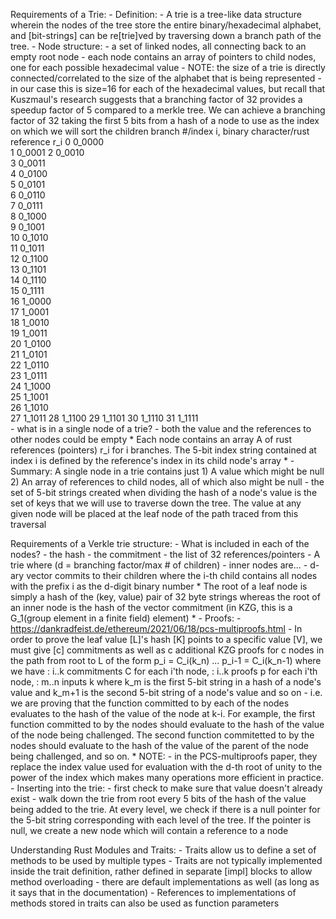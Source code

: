 Requirements of a Trie:
    - Definition:
        - A trie is a tree-like data structure wherein the nodes of the tree store the entire binary/hexadecimal alphabet, and [bit-strings] can be re[trie]ved by traversing down a branch path of the tree.
    - Node structure:
        - a set of linked nodes, all connecting back to an empty root node
            -  each node contains an array of pointers to child nodes, one for each possible hexadecimal value
        - NOTE: the size of a trie is directly connected/correlated to the size of the 
        alphabet that is being represented
            - in our case this is size=16 for each of the hexadecimal values, but recall that Kuszmaul's research suggests that a branching factor of 32 provides a speedup factor of 5 compared to a merkle tree. We can achieve a branching factor of 32 taking the first 5 bits from a hash of a node to use as the index
            on which we will sort the children
            branch #/index i, binary character/rust reference r_i
                    0  0_0000  
                    1  0_0001 
                    2  0_0010  
                    3  0_0011  
                    4  0_0100  
                    5  0_0101  
                    6  0_0110  
                    7  0_0111  
                    8  0_1000  
                    9  0_1001  
                    10 0_1010  
                    11 0_1011    
                    12 0_1100  
                    13 0_1101  
                    14 0_1110   
                    15 0_1111  
                    16 1_0000  
                    17 1_0001  
                    18 1_0010  
                    19 1_0011  
                    20 1_0100  
                    21 1_0101  
                    22 1_0110  
                    23 1_0111  
                    24 1_1000  
                    25 1_1001  
                    26 1_1010  
                    27 1_1011
                    28 1_1100
                    29 1_1101
                    30 1_1110
                    31 1_1111   
        - what is in a single node of a trie?
            - both the value and the references to other nodes could be empty
            * Each node contains an array A of rust references (pointers) r_i for i branches. The 5-bit index string contained at index i is defined by the reference's index in its child node's array *
            - Summary: A single node in a trie contains just
                1) A value which might be null
                2) An array of references to child nodes, all of which also might be null
        - the set of 5-bit strings created when dividing the hash of a node's value is the set of keys that we will use to traverse down the tree. The value at any given node will be placed at the leaf node of the path traced from this traversal

Requirements of a Verkle trie structure:
    - What is included in each of the nodes?
        - the hash
        - the commitment
        - the list of 32 references/pointers
    - A trie where (d = branching factor/max # of children)
        - inner nodes are...
            - d-ary vector commits to their children where the i-th child
            contains all nodes with the prefix i as the d-digit binary number
            * The root of a leaf node is simply a hash of the (key, value) pair of 32 byte
            strings whereas the root of an inner node is the hash of the vector commitment 
            (in KZG, this is a G_1(group element in a finite field) element) *
    - Proofs:
        - <https://dankradfeist.de/ethereum/2021/06/18/pcs-multiproofs.html>
        - In order to prove the leaf value [L]'s hash [K] points to a specific value [V], we must give [c] commitments as well as c additional KZG proofs for c nodes in the path from root to L of the form p_i = C_i(k_n) ... p_i-1 = C_i(k_n-1) where we have
            : i..k commitments C for each i'th node,
            : i..k proofs p for each i'th node,
            : m..n inputs k where k_m is the first 5-bit string in a hash of a node's value and k_m+1 is the second 5-bit string of a node's value and so on
        - i.e. 
        we are proving that the function committed to by each of the nodes evaluates to the hash of the value of the node at k-i. For example, the first function committed to by the nodes should evaluate to the hash of the value of the node being challenged. The second function commitetted to by the nodes should evaluate to the hash of the value of the parent of the node being challenged, and so on.
        * NOTE: 
            - in the PCS-multiproofs paper, they replace the index value used for evaluation with the d-th root of unity to the power of the index which makes many operations more efficient in practice.
    - Inserting into the trie:
        - first check to make sure that value doesn't already exist
        - walk down the trie from root every 5 bits of the hash of the value being added to the trie. At every level, we check if there is a null pointer for the 5-bit string corresponding with each level of the tree. If the pointer is null, we create a new node which will contain a reference to a node
        

Understanding Rust Modules and Traits:
    - Traits allow us to define a set of methods to be used by multiple types
        - Traits are not typically implemented inside the trait definition, rather defined
        in separate [impl] blocks to allow method overloading
        - there are default implementations as well (as long as it says that in the documentation)
    - References to implementations of methods stored in traits can also be used as function parameters 

        